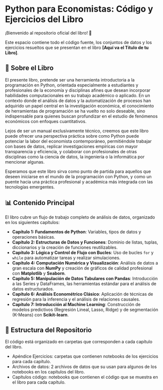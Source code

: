 # Python para Economistas: Código y Ejercicios del Libro

¡Bienvenido al repositorio oficial del libro! 🚀

Este espacio contiene todo el código fuente, los conjuntos de datos y los ejercicios resueltos que se presentan en el libro **[Aquí va el Título de tu Libro]**.

## 📖 Sobre el Libro

El presente libro, pretende ser una herramienta introductoria a la programación en Python, orientada especialmente a estudiantes y profesionales de la economía y disciplinas afines que desean incorporar habilidades computacionales en su trabajo académico o aplicado. En un contexto donde el análisis de datos y la automatización de procesos han adquirido un papel central en la investigación económica, el conocimiento de herramientas de programación se ha vuelto no solo deseable, sino indispensable para quienes buscan profundizar en el estudio de fenómenos económicos con enfoques cuantitativos. 

Lejos de ser un manual exclusivamente técnico, creemos que este libro puede ofrecer una perspectiva práctica sobre como Python puede potenciar la labor del economista contemporáneo, permitiéndole trabajar con bases de datos, replicar investigaciones empíricas con mayor transparencia y eficiencia, y colaborar con profesionales de otras disciplinas como la ciencia de datos, la ingeniería o la informática por mencionar algunas. 

Esperamos que este libro sirva como punto de partida para aquellos que deseen iniciarse en el mundo de la programación con Python, y como un puente hacia una práctica profesional y académica más integrada con las tecnologías emergentes. 

## 📊 Contenido Principal

El libro cubre un flujo de trabajo completo de análisis de datos, organizado en los siguientes capítulos:

* **Capítulo 1: Fundamentos de Python**: Variables, tipos de datos y operaciones básicas.
* **Capítulo 2: Estructuras de Datos y Funciones**: Dominio de listas, tuplas, diccionarios y la creación de funciones reutilizables.
* **Capítulo 3: Lógica y Control de Flujo con Bucles**: Uso de bucles `for` y `while` para automatizar tareas y realizar simulaciones.
* **Capítulo 4: Computación Numérica y Visualización**: Análisis de datos a gran escala con **NumPy** y creación de gráficos de calidad profesional con **Matplotlib** y **Seaborn**.
* **Capítulo 5: Manipulación de Datos Tabulares con Pandas**: Introducción a las Series y DataFrames, las herramientas estándar para el análisis de datos estructurados.
* **Capítulo 6: Análisis Econométrico Clásico**: Aplicación de técnicas de regresión para la inferencia y el análisis de relaciones causales.
* **Capítulo 7: Introducción al Machine Learning**: Construcción de modelos predictivos (Regresión Lineal, Lasso, Ridge) y de segmentación (K-Means) con **Scikit-learn**.

## 📁 Estructura del Repositorio

El código está organizado en carpetas que corresponden a cada capítulo del libro.

* Apéndice Ejercicios: carpetas que contienen notebooks de los ejercicios para cada capítulo.  
* Archivos de datos: 2 archivos de datos que su usan para algunos de los notebooks en los capítulos del libro.
* Capítulos código: notebooks que contienen el código que se muestra en el libro para cada capítulo. 
